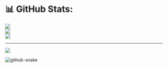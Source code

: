 # 📊 GitHub Stats:
![](https://github-readme-stats.vercel.app/api?username=Senuja0x&theme=dark&hide_border=false&include_all_commits=true&count_private=true)<br/>
![](https://nirzak-streak-stats.vercel.app/?user=Senuja0x&theme=dark&hide_border=false)<br/>
![](https://github-readme-stats.vercel.app/api/top-langs/?username=Senuja0x&theme=dark&hide_border=false&include_all_commits=true&count_private=true&layout=compact)

---
[![](https://visitcount.itsvg.in/api?id=Senuja0x&icon=0&color=13)](https://visitcount.itsvg.in)

<!-- Proudly created with GPRM ( https://gprm.itsvg.in ) -->
<picture>
  <source media="(prefers-color-scheme: dark)" srcset="https://raw.githubusercontent.com/Senuja0x/tobiasmeyhoefer/output/github-snake-dark.svg" />
  <source media="(prefers-color-scheme: light)" srcset="https://raw.githubusercontent.com/Senuja0x/tobiasmeyhoefer/output/github-snake.svg" />
  <img alt="github-snake" src="https://raw.githubusercontent.com/tobiasmeyhoefer/tobiasmeyhoefer/output/github-snake.svg" />
</picture>
